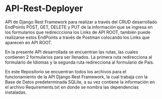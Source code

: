 # API-Rest-Deployer
API de Django Rest Framework para realizar a través del CRUD desarrollado EndPoints POST, GET, DELETE y PUT
de la información que se ingresa en los formularios que redireccciona los Links de API ROOT, también puede
realizarse estos EndPoints a través de Postman colocando los Links que aparecen en API ROOT.

En la presente API desarrollada se encuentran las rutas, las cuales contienen 2 formularios para ser llenados.
La primera ruta redirecciona al formulario de Idiomas y la segunda ruta redirecciona al formulario de Pais.

En este Repositorio se encuentran todos los archivos para el funcionamiento de la API Django Rest Framework,
la cual trabaja con la Base de Datos predeterminada SQLite, a su vez contiene la información en el archivo
Requirements.txt en donde se nombra las dependencias instaladas.
